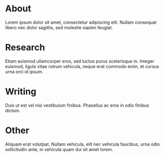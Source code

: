 # About
Lorem ipsum dolor sit amet, consectetur adipiscing elit. Nullam consequat libero nec dolor sagittis, sed molestie sapien feugiat. 

# Research
Etiam euismod ullamcorper eros, sed luctus purus scelerisque in. Integer euismod, ligula vitae rutrum vehicula, neque erat commodo enim, et cursus urna orci id ipsum.

# Writing
Duis ut est vel nisi vestibulum finibus. Phasellus ac eros in odio finibus dictum. 

# Other
Aliquam erat volutpat. Nullam vehicula, elit nec vehicula faucibus, urna odio sollicitudin ante, in vehicula quam dui sit amet lorem.

